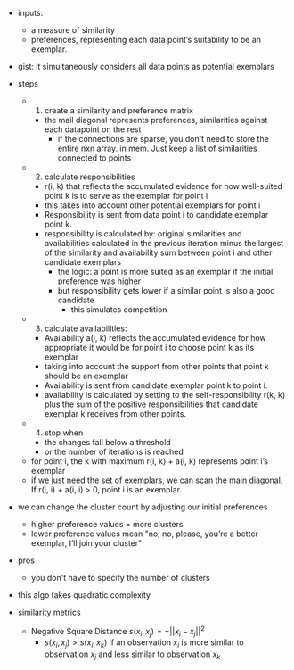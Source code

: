 - inputs:
    - a measure of similarity
    - preferences, representing each data point’s suitability to be an exemplar.
- gist: it simultaneously considers all data points as potential exemplars
- steps
    - 1) create a similarity and preference matrix
        - the mail diagonal represents preferences, similarities against each datapoint on the rest
            - if the connections are sparse, you don't need to store the entire nxn array. in mem. Just keep a list of similarities connected to points
    - 2) calculate responsibilities
        - r(i, k) that reflects the accumulated evidence for how well-suited point k is to serve as the exemplar for point i
        - this takes into account other potential exemplars for point i
        - Responsibility is sent from data point i to candidate exemplar point k.
        - responsibility is calculated by: original similarities and availabilities calculated in the previous iteration minus the largest of the similarity and availability sum between point i and other candidate exemplars
            - the logic: a point is more suited as an exemplar if the initial preference was higher
            - but responsibility gets lower if a similar point is also a good candidate
                - this simulates competition
    - 3) calculate availabilities:
        - Availability a(i, k) reflects the accumulated evidence for how appropriate it would be for point i to choose point k as its exemplar
        - taking into account the support from other points that point k should be an exemplar
        - Availability is sent from candidate exemplar point k to point i.
        - availability is calculated by setting to the self-responsibility r(k, k) plus the sum of the positive responsibilities that candidate exemplar k receives from other points.
    - 4) stop when
        - the changes fall below a threshold
        - or the number of iterations is reached
    - for point i, the k with maximum r(i, k) + a(i, k) represents point i’s exemplar
    - if we just need the set of exemplars, we can scan the main diagonal. If r(i, i) + a(i, i) > 0, point i is an exemplar.
- we can change the cluster count by adjusting our initial preferences
    - higher preference values = more clusters
    - lower preference values mean "no, no, please, you’re a better exemplar, I’ll join your cluster"
- pros
    - you don't have to specify the number of clusters
    
- this algo takes quadratic complexity
- similarity metrics
    - Negative Square Distance $s(x_i, x_j) = -||x_i - x_j||^2$
        - $s(x_i, x_j) > s(x_i, x_k)$ if an observation $x_i$ is more similar to observation $x_j$ and less similar to observation $x_k$
